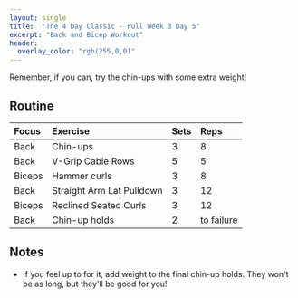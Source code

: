 ```yaml
---
layout: single
title:  "The 4 Day Classic - Pull Week 3 Day 5"
excerpt: "Back and Bicep Workout"
header:
  overlay_color: "rgb(255,0,0)"
---
```


Remember, if you can, try the chin-ups with some extra weight!

## Routine

| Focus | Exercise | Sets | Reps |
|:-|:-|:-|:-|
|Back|Chin-ups|3|8|
|Back|V-Grip Cable Rows|5|5|
|Biceps|Hammer curls|3|8|
|Back|Straight Arm Lat Pulldown|3|12|
|Biceps|Reclined Seated Curls|3|12|
|Back|Chin-up holds|2|to failure|

## Notes

- If you feel up to for it, add weight to the final chin-up holds. They won't be as long, but they'll be good for you!
